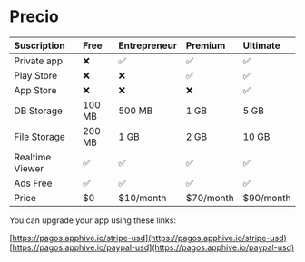 # Precio

| Suscription | Free | Entrepreneur | Premium | Ultimate |
| :--- | :--- | :--- | :--- | :--- |
| Private app | ❌ | ✅ | ✅ | ✅ |
| Play Store | ❌ | ❌ | ✅ | ✅ |
| App Store | ❌ | ❌ | ❌ | ✅ |
| DB Storage | 100 MB | 500 MB | 1 GB | 5 GB |
| File Storage | 200 MB | 1 GB | 2 GB | 10 GB |
| Realtime Viewer | ✅ | ✅ | ✅ | ✅ |
| Ads Free | ✅ | ✅ | ✅ | ✅ |
| Price | $0 | $10/month | $70/month | $90/month |

You can upgrade your app using these links:  
  
[https://pagos.apphive.io/stripe-usd](https://pagos.apphive.io/stripe-usd)  
[https://pagos.apphive.io/paypal-usd](https://pagos.apphive.io/paypal-usd) 


